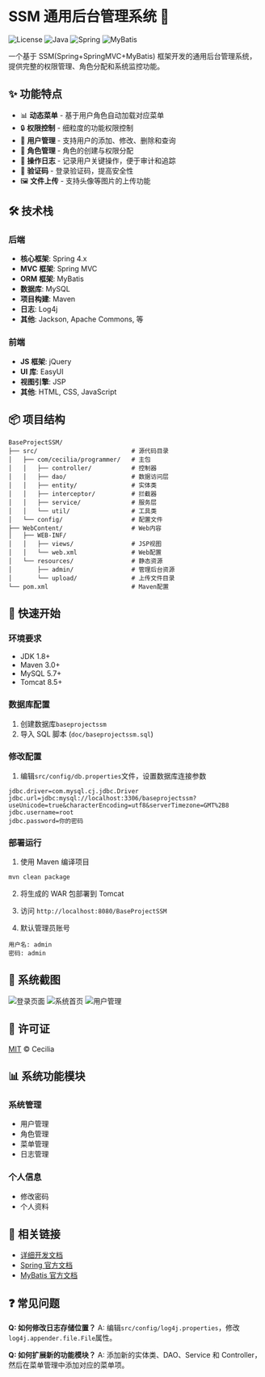 # SSM 通用后台管理系统 🚀

![License](https://img.shields.io/badge/license-MIT-blue.svg)
![Java](https://img.shields.io/badge/Java-8+-orange.svg)
![Spring](https://img.shields.io/badge/Spring-4.x-green.svg)
![MyBatis](https://img.shields.io/badge/MyBatis-3.x-red.svg)

一个基于 SSM(Spring+SpringMVC+MyBatis) 框架开发的通用后台管理系统，提供完整的权限管理、角色分配和系统监控功能。

## ✨ 功能特点

- 📊 **动态菜单** - 基于用户角色自动加载对应菜单
- 🔒 **权限控制** - 细粒度的功能权限控制
- 👥 **用户管理** - 支持用户的添加、修改、删除和查询
- 👑 **角色管理** - 角色的创建与权限分配
- 📝 **操作日志** - 记录用户关键操作，便于审计和追踪
- 🔢 **验证码** - 登录验证码，提高安全性
- 🖼️ **文件上传** - 支持头像等图片的上传功能

## 🛠️ 技术栈

### 后端
- **核心框架**: Spring 4.x
- **MVC 框架**: Spring MVC
- **ORM 框架**: MyBatis
- **数据库**: MySQL
- **项目构建**: Maven
- **日志**: Log4j
- **其他**: Jackson, Apache Commons, 等

### 前端
- **JS 框架**: jQuery
- **UI 库**: EasyUI
- **视图引擎**: JSP
- **其他**: HTML, CSS, JavaScript

## 📦 项目结构

```
BaseProjectSSM/
├── src/                          # 源代码目录
│   ├── com/cecilia/programmer/   # 主包
│   │   ├── controller/           # 控制器
│   │   ├── dao/                  # 数据访问层
│   │   ├── entity/               # 实体类
│   │   ├── interceptor/          # 拦截器
│   │   ├── service/              # 服务层
│   │   └── util/                 # 工具类
│   └── config/                   # 配置文件
├── WebContent/                   # Web内容
│   ├── WEB-INF/
│   │   ├── views/                # JSP视图
│   │   └── web.xml               # Web配置
│   └── resources/                # 静态资源
│       ├── admin/                # 管理后台资源
│       └── upload/               # 上传文件目录
└── pom.xml                       # Maven配置
```

## 🚀 快速开始

### 环境要求
- JDK 1.8+
- Maven 3.0+
- MySQL 5.7+
- Tomcat 8.5+

### 数据库配置
1. 创建数据库`baseprojectssm`
2. 导入 SQL 脚本 (`doc/baseprojectssm.sql`)

### 修改配置
1. 编辑`src/config/db.properties`文件，设置数据库连接参数

```properties
jdbc.driver=com.mysql.cj.jdbc.Driver
jdbc.url=jdbc:mysql://localhost:3306/baseprojectssm?useUnicode=true&characterEncoding=utf8&serverTimezone=GMT%2B8
jdbc.username=root
jdbc.password=你的密码
```

### 部署运行
1. 使用 Maven 编译项目
```bash
mvn clean package
```

2. 将生成的 WAR 包部署到 Tomcat

3. 访问 `http://localhost:8080/BaseProjectSSM`

4. 默认管理员账号
```
用户名: admin
密码: admin
```

## 📸 系统截图

![登录页面](docs/images/login.png)
![系统首页](docs/images/dashboard.png)
![用户管理](docs/images/user-management.png)

## 📄 许可证

[MIT](LICENSE) © Cecilia

## 📊 系统功能模块

### 系统管理
- 用户管理
- 角色管理
- 菜单管理
- 日志管理

### 个人信息
- 修改密码
- 个人资料

## 🔗 相关链接
- [详细开发文档](开发教程文档.md)
- [Spring 官方文档](https://spring.io/projects/spring-framework)
- [MyBatis 官方文档](https://mybatis.org/mybatis-3/)

## ❓ 常见问题

**Q: 如何修改日志存储位置？**
A: 编辑`src/config/log4j.properties`，修改`log4j.appender.file.File`属性。

**Q: 如何扩展新的功能模块？**
A: 添加新的实体类、DAO、Service 和 Controller，然后在菜单管理中添加对应的菜单项。